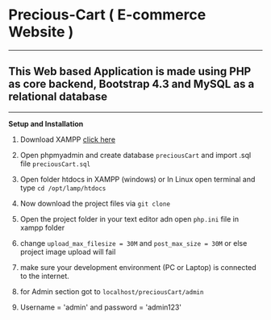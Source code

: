# Precious-Cart ( E-commerce Website )
****
## This Web based Application is made using PHP as core backend, Bootstrap 4.3 and MySQL as a relational database




****


**Setup and Installation**

1. Download XAMPP [click here](https://www.apachefriends.org/download.html)

2. Open phpmyadmin and create database `preciousCart` and import .sql file `preciousCart.sql`

3. Open folder htdocs in XAMPP (windows) or In Linux open terminal and type `cd /opt/lamp/htdocs`

4. Now download the project files via `git clone`

5. Open the project folder in your text editor  adn open `php.ini` file in xampp folder
6.  change `upload_max_filesize = 30M` and `post_max_size = 30M` or else project image upload will fail

7. make sure your development environment (PC or Laptop) is connected to the internet.  

8. for Admin section got to `localhost/preciousCart/admin` 

9. Username = 'admin' and password = 'admin123' 
